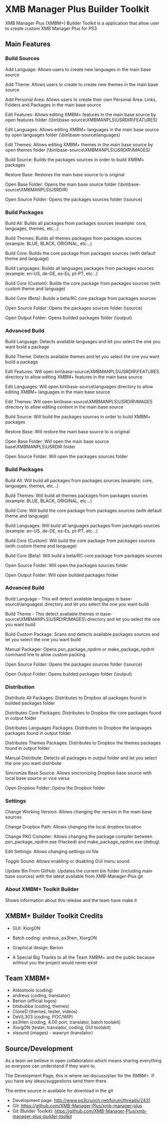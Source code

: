 XMB Manager Plus Builder Toolkit
=================================

XMB Manager Plus (XMBM+) Builder Toolkit is a application that allow user to create custom XMB Manager Plus for PS3

## Main Features

### Build Sources

Add Language: Allows users to create new languages in the main base source

Add Theme: Allows users to create to create new themes in the main base source

Add Personal Area: Allows users to create their own Personal Area: Links, Folders and Packages in the main base source

Edit Features: Allows editing XMBM+ features in the main base source by open features folder (\bin\base-source\XMBMANPLS\USRDIR\FEATURES)

Edit Languages: Allows editing XMBM+ languages in the main base source by open languages folder (\bin\base-source\languages)

Edit Themes: Allows editing XMBM+ themes in the main base source by open themes folder (\bin\base-source\XMBMANPLS\USRDIR\IMAGES)

Build Source: Builds the packages sources in order to build XMBM+ packages

Restore Base: Restores the main base source to is original

Open Base Folder: Opens the main base source folder (\bin\base-source\XMBMANPLS\USRDIR)

Open Source Folder: Opens the packages sources folder (\source)

### Build Packages

Build All: Builds all packages from packages sources (example: core, languages, themes, etc...)

Build Themes: Builds all themes packages from packages sources (example: BLUE, BLACK, ORIGINAL, etc...)

Build Core: Builds the core package from packages sources (with default theme and language)

Build Languages: Builds all languages packages from packages sources (example: en-US, de-DE, es-Es, pt-PT, etc...)

Build Core (Custom): Builds the core package from packages sources (with custom theme and language)

Build Core (Beta): Builds a beta/RC core package from packages sources

Open Source Folder: Opens the packages sources folder (\source)

Open Output Folder: Opens builded packages folder (\output)

### Advanced Build

Build Language: Detects available languages and let you select the one you want build a package

Build Theme: Detects available themes and let you select the one you want build a package

Edit Features: Will open bin\base-source\XMBMANPLS\USRDIR\FEATURES directory to allow editing XMBM+ features in the main base source

Edit Languages: Will open bin\base-source\languages directory to allow editing XMBM+ languages in the main base source

Edit Themes: Will open bin\base-source\XMBMANPLS\USRDIR\IMAGES directory to allow editing content in the main base source

Build Source: Will build the packages sources in order to build XMBM+ packages

Restore Base: Will restore the main base source to is original

Open Base Folder: Will open the main base source base\XMBMANPLS\USRDIR folder

Open Source Folder: Will open the packages sources folder

### Build Packages

Build All: Will build all packages from packages sources (example: core, languages, themes, etc...)

Build Themes: Will build all themes packages from packages sources (example: BLUE, BLACK, ORIGINAL, etc...)

Build Core: Will build the core package from packages sources (with default theme and language)

Build Languages: Will build all languages packages from packages sources (example: en-US, de-DE, es-Es, pt-PT, etc...)

Build Core (Custom): Will build the core package from packages sources (with custom theme and language)

Build Core (Beta): Will build a beta/RC core package from packages sources

Open Source Folder: Will open the packages sources folder

Open Output Folder: Will open builded packages folder

### Advanced Build

Build Language - This will detect available languages in base-source\languages\ directory and let you select the one you want build

Build Theme - This detect available themes in base-source\XMBMANPLS\USRDIR\IMAGES\ directory and let you select the one you want build

Build Custom Package: Scans and detects available packages sources and let you select the one you want build

Manual Packager: Opens psn_package_npdrm or make_package_npdrm command line to allow custom packing

Open Source Folder: Opens the packages sources folder (\source)

Open Output Folder: Opens builded packages folder (\output)


### Distribution

Distribute All Packages: Distributes to Dropbox all packages found in builded packages folder

Distributes Core Packages: Distributes to Dropbox the core packages found in output folder

Distributes Languages Packages: Distributes to Dropbox the languages packages found in output folder

Distributes Themes Packages: Distributes to Dropbox the themes packages found in output folder

Manual Distribute: Detects all packages in output folder and let you select the one you want distribute

Sincronize Base Source: Allows sincronizing Dropbox base source with local base source or vice versa

Open Dropbox Folder: Opens the Dropbox folder


### Settings

Change Working Version: Allows changing the version in the main base sources

Change Dropbox Path: Allows changing the local dropbox location

Change PKG Compiler: Allows changing the package compiler between psn_package_npdrm.exe (Hacked) and make_package_npdrm.exe (debug)

Edit Settings: Allows changing settings.ini file

Toggle Sound: Allows enabling or disabling GUI menu sound

Update Bin From GitHub: Updates the current bin folder (including main base sources) with the latest available from XMB-Manager-Plus git

### About XMBM+ Toolkit Builder

Shows information about this release and the team have make it

## XMBM+ Builder Toolkit Credits

-  GUI: XiorgON
-  Batch coding: andreus, ps3hen, XiorgON
-  Graphical design: Berion

-  A Special Big Thanks to all the Team XMBM+ and the public because without you the project would never exist

## Team XMBM+

-  Aldostools (coding)
-  andreus (coding, translator)
-  Berion (official logos)
-  bitsbubba (coding, themes)
-  CloneD (themes, tester, videos)
-  DeViL303 (coding, POC/WIP)
-  ps3Hen (coding, 4.00 port, translator, batch toolskit)
-  XiorgON (tester, translator, coding, GUI toolskit)
-  xlsound (images) -  wawryn (translator)

## Source/Development

As a team we believe in open collaboration which means sharing everything so everyone can understand if they want to.

The Development Page, this is where we discuss/plan for the XMBM+. If you have any ideas/suggestions send them there.

The entire source in available for download in the git

-  Development page: http://www.ps3crunch.net/forum/threads/2431
-  Git: https://github.com/XMB-Manager-Plus/xmb-manager-plus
-  Git (Builder Toolkit): https://github.com/XMB-Manager-Plus/xmb-manager-plus-builder-toolkit
